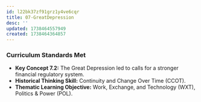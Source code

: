```yaml
---
id: l22bk37zf91grz1y4ve6cqr
title: 07-GreatDepression
desc: ''
updated: 1738464557949
created: 1738464364857
---
```

### **Curriculum Standards Met**
- **Key Concept 7.2:** The Great Depression led to calls for a stronger financial regulatory system.
- **Historical Thinking Skill:** Continuity and Change Over Time (CCOT).
- **Thematic Learning Objective:** Work, Exchange, and Technology (WXT), Politics & Power (POL).

